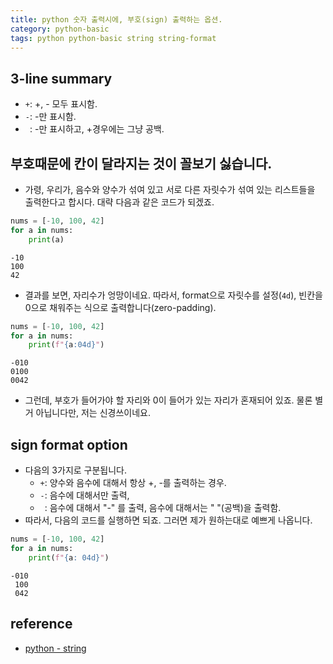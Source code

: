 ```yaml
---
title: python 숫자 출력시에, 부호(sign) 출력하는 옵션. 
category: python-basic
tags: python python-basic string string-format
---
```


## 3-line summary 

- `+`: +, - 모두 표시함. 
- `-`: -만 표시함. 
- ` `: -만 표시하고, +경우에는 그냥 공백. 

## 부호때문에 칸이 달라지는 것이 꼴보기 싫습니다. 

- 가령, 우리가, 음수와 양수가 섞여 있고 서로 다른 자릿수가 섞여 있는 리스트들을 출력한다고 합시다. 대략 다음과 같은 코드가 되겠죠. 

```python
nums = [-10, 100, 42]
for a in nums:
    print(a)
```

```
-10
100
42
```

- 결과를 보면, 자리수가 엉망이네요. 따라서, format으로 자릿수를 설정(`4d`), 빈칸을 0으로 채워주는 식으로 출력합니다(zero-padding). 

```python
nums = [-10, 100, 42]
for a in nums:
    print(f"{a:04d}")
```
```
-010
0100
0042
```

- 그런데, 부호가 들어가야 할 자리와 0이 들어가 있는 자리가 혼재되어 있죠. 물론 별거 아닙니다만, 저는 신경쓰이네요. 

## sign format option

- 다음의 3가지로 구분됩니다. 
    - `+`: 양수와 음수에 대해서 항상 +, -를 출력하는 경우.
    - `-`: 음수에 대해서만 출력,
    - ` `: 음수에 대해서 "-" 를 출력, 음수에 대해서는 " "(공백)을 출력함. 
- 따라서, 다음의 코드를 실행하면 되죠. 그러면 제가 원하는대로 예쁘게 나옵니다.


```python
nums = [-10, 100, 42]
for a in nums:
    print(f"{a: 04d}")
```

```
-010
 100
 042
```

## reference

- [python - string](https://docs.python.org/3.4/library/string.html)